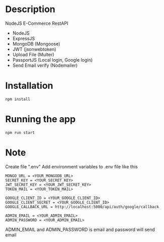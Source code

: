 # Description
NodeJS E-Commerce RestAPI
  - NodeJS
  - ExpressJS
  - MongoDB (Mongoose)
  - JWT (jsonwebtoken)
  - Upload File (Multer)
  - PassportJS (Local login, Google login)
  - Send Email verify (Nodemailer)
# Installation
`npm install`
# Running the app
`npm run start`
# Note
Create file ".env"
Add environment variables to .env file like this
```
MONGO_URL = <YOUR_MONGODB_URL>
SECRET_KEY = <YOUR_SECRET_KEY>
JWT_SECRET_KEY = <YOUR_JWT_SECRET_KEY>
TOKEN_MAIL = <YOUR_TOKEN_MAIL>

GOOGLE_CLIENT_ID = <YOUR_GOOGLE_CLIENT_ID>
GOOGLE_CLIENT_SECRET = <YOUR_GOOGLE_CLIENT_ID>
GOOGLE_CALLBACK_URL = http://localhost:5000/api/auth/google/callback

ADMIN_EMAIL = <YOUR_ADMIN_EMAIL>
ADMIN_PASSWORD = <YOUR_ADMIN_EMAIL>
```
ADMIN_EMAIL and ADMIN_PASSWORD is email and password will send email
